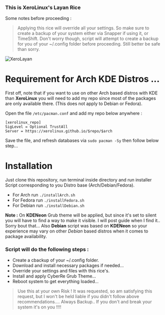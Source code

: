 ### This is XeroLinux's Layan Rice

Some notes before proceeding :

> Applying this rice will override all your settings. So make sure to create a backup of your system either via Snapper if using it, or TimeShift. Don't worry though, script will attempt to create a backup for you of your ~/.config folder before proceeding. Still better be safe than sorry.

![XeroLayan](https://i.imgur.com/aVgMxed.jpg)

# Requirement for Arch KDE Distros ...

First off, note that if you want to use on other Arch based distros with KDE than **XeroLinux** you will need to add my repo since most of the packages are only available there. (This does not apply to Debian or Fedora).

Open the file `/etc/pacman.conf` and add my repo below anywhere :
```
[xerolinux_repo]
SigLevel = Optional TrustAll
Server = https://xerolinux.github.io/$repo/$arch
```
Save the file, and refresh databases via `sudo pacman -Sy` then follow below step...

# Installation

Just clone this repository, run terminal inside directory and run installer Script corresponding to you Distro base (Arch/Debian/Fedora).

- For Arch run `./installArch.sh`
- For Fedora run `./installFedora.sh`
- For Debian run `./installDebian.sh`

**Note :** On **KDENeon** Grub theme will be applied, but since it's set to silent you will have to find a way to make it visible. I will post guide when I find it.. Sorry bout that... Also **Debian** script was based on **KDENeon** so your experience may vary on other *Debian* based distros when it comes to package availability.

### Script will do the following steps :

- Create a cbackup of your ~/.config folder.
- Download and install necessary packages if needed...
- Override your settings and files with this rice's.
- Install and apply CyberRe Grub Theme...
- Reboot system to get everything loaded... 

> Use this at your own Risk ! It was requested, so am satisfying this request, but I won't be held liable if you didn't follow above recommendations.... Always Backup.. If you don't and break your system it's on you !!!!
